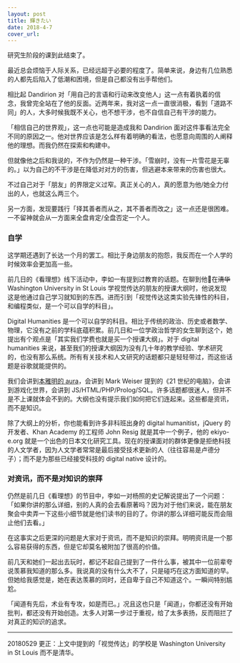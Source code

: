 ```yaml
---
layout: post
title: 輝きたい
date: 2018-4-7
cover_url: 
---
```


研究生阶段的课到此结束了。

最近总会烦恼于人际关系，已经远超于必要的程度了。简单来说，身边有几位熟悉的人都先后陷入了低潮和困境，但是自己都没有出手帮他们。

相比起 Dandirion 对「用自己的言语和行动来改变他人」这一点有着执着的信念，我曾完全站在了他的反面。近两年来，我对这一点一直很消极，看到「道路不同」的人，大多时候我既不关心，也不想干涉，也不自信自己有干涉的能力。

「相信自己的世界观」，这一点也可能是造成我和 Dandirion 面对这件事看法完全不同的原因之一。他对世界应该是怎么样有着明确的看法，也愿意向周围的人阐释他的理想。而我仍然在探索和构建中。

但就像他之后和我说的，不作为仍然是一种干涉。「雪崩时，没有一片雪花是无辜的。」以为自己的不干涉是在降低对对方的伤害，但逃避本来带来的伤害也很大。

不过自己对于「朋友」的界限定义过窄。真正关心的人，真的愿意为他/她全力付出的人，也就这么两三个。

另一方面，发现要践行「择其善者而从之，其不善者而改之」这一点还是很困难。一不留神就会从一方面来全盘肯定/全盘否定一个人。

### 自学

这学期还遇到了长达一个月的罢工。相比于身边朋友的抱怨，我反而在一个人学的时候效率会更加高一些。

前几日的《看理想》线下活动中，李如一有提到过教育的话题。在聊到他在<del>清华</del>Washington University in St Louis 学视觉传达的朋友的授课大纲时，他说发现这是他通过自己学习就知到的东西。进而引到「视觉传达这类实验先锋性的科目，和编程类似，是一个可以自学的科目」。

Digital Humanities 是一个可以自学的科目。相比于传统的政治、历史或者数学、物理，它没有之前的学科底蕴积累。前几日和一位学政治哲学的女生聊到这个，她提出有个观点是「其实我们学费也就是买一个授课大纲」。对于 digital humanities 来说，甚至我们的授课大纲因为没有几十年的教学经验、学术研究的，也没有那么系统。所有有关技术和人文研究的话题都只是轻轻带过，而这些话题是谷歌就能提供的。

我们会讲到[本雅明的 aura](https://book.douban.com/subject/1960256/)，会讲到 Mark Weiser 提到的《21 世纪的电脑》，会讲到游戏化世界，会讲到 JS/HTML/PHP/Prolog/SQL。许多话题都很迷人，但并不是不上课就体会不到的。大纲也没有提示我们如何把它们连起来。这些都是资讯，而不是知识。

除了大纲上的分析，你也能看到许多非科班出身的 digital humanitist，jQuery 的开发者、Khan Academy 的工程师 John Resig 就是其中一个例子，他的 ekiyo-e.org 就是一个出色的日本文化研究工具。现在的授课面对的群体更像是拒绝科技的人文学者，因为人文学者常常是最后接受技术更新的人（往往容易是卢德分子）；而不是为那些已经接受科技的 digital native 设计的。

### 对资讯，而不是对知识的崇拜

仍然是前几日《看理想》的节目中，李如一对杨照的史记解说提出了一个问题：「如果你讲的那么详细，别的人真的会去看原著吗？因为对于他们来说，能在朋友聚会中卖弄一下这些小细节就是他们读书的目的了。你讲的那么详细可能反而会阻止他们去看。」

在这事实之后更深的问题是大家对于资讯，而不是知识的崇拜。明明资讯是一个那么容易获得的东西，但是它却莫名被附加了很高的价值。

前几天和她们一起出去玩时，都记不起自己提到了一件什么事，被其中一位前辈夸说羡慕我知道的那么多。我说真的没有什么大不了，只是碰巧在这方面知道的早。但她给我感觉是，她在表达羡慕的同时，还自卑于自己不知道这个。一瞬间特别尴尬。

「闻道有先后，术业有专攻，如是而已。」况且这也只是「闻道」，你都还没有开始批判，都还没有开始创造。太多人对第一步过于重视，给了太多表扬，反而阻拦了对真正的知识的追求。

---

20180529 更正：上文中提到的「视觉传达」的学校是 Washington University in St Louis 而不是清华。